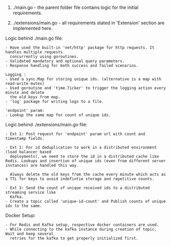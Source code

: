 1. ./main.go - the parent folder file contains logic for the initial requirements.

2.  ./extensions/main.go - all requirements stated in 'Extension' section are implemented here.

Logic behind ./main.go file:

    - Have used the built-in 'net/http' package for http requests. It handles multiple requests 
      concurrently using goroutines.
    - Validated mandatory and optional query parameters.
    - Response handling for both success and failed scenarios.
    
    Logging :
    - Used a sync.Map for storing unique ids. (alternative is a map with read-write mutex)
    - Used goroutine and 'time.Ticker' to trigger the logging action every minute and delete 
      the old keys from map.
    - 'log' package for writing logs to a file.

    'endpoint' param:
    - Lookup the same map for count of unique ids.


Logic behind ./extensions/main.go file:

    - Ext 1: Post request for 'endpoint' param url with count and timestamp fields.
    
    - Ext 2: For id deduplication to work in a distributed environment (load balancer based 
      deployments), we need to store the id in a distributed cache like Redis. Lookups and insertion of unique ids (even from different server instances) are handled this way.
      
      Always delete the old keys from the cache every minute which acts as a TTL for keys to avoid indefintie storage and repetitive counts. 
    
    - Ext 3: Send the count of unique received ids to a distributed streaming service like 
      Kafka.
    - Create a topic called 'unique-id-count' and Publish counts of unique ids to the same.


Docker Setup:

    - For Redis and Kafka setup, respective docker containers are used.
    - While connecting to the kafka instance during creation of topic, Wait and keep several 
      retries for the kafka to get properly initialized first.


